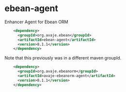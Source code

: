 ebean-agent
====================

Enhancer Agent for Ebean ORM

```xml
    <dependency>
      <groupId>org.avaje.ebean</groupId>
      <artifactId>ebean-agent</artifactId>
      <version>8.1.1</version>
    </dependency>
```


Note that this previously was in a different maven groupId.

```xml
    <dependency>
      <groupId>org.avaje.ebeanorm</groupId>
      <artifactId>avaje-ebeanorm-agent</artifactId>
      <version>8.1.1</version>
    </dependency>
```
